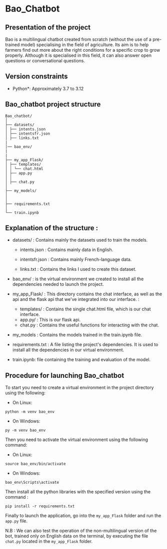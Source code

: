 # Bao_Chatbot

## Presentation of the project

Bao is a multilingual chatbot created from scratch (without the use of a pre-trained model) specialising in the field of agriculture. Its aim is to help farmers find out more about the right conditions for a specific crop to grow properly. Although it is specialised in this field, it can also answer open questions or conversational questions.


## Version constraints
- Python*: Approximately 3.7 to 3.12


## Bao_chatbot project structure
```
Bao_chatbot/
│
├── datasets/
│ ├── intents.json
│ ├── intentsfr.json
│ ├── links.txt
|
│── bao_env/
|
|
├── my_app_Flask/
│ ├── templates/
│ │ └── chat.html
│ ├── app.py
│ │   
│ ├── chat.py   
│
├── my_models/
│   
│
├── requirements.txt
│
└── train.ipynb
```


## Explanation of the structure :

- datasets/ : Contains mainly the datasets used to train the models.

    - intents.json : Contains mainly data in English.

    - intentsfr.json : Contains mainly French-language data.

    - links.txt : Contains the links I used to create this dataset.

- bao_env/ : is the virtual environment we created to install all the dependencies needed to launch the project.

- my_app_Flask/ : This directory contains the chat interface, as well as the api and the flask api that we've integrated into our interface. :

    - templates/ : Contains the single chat.html file, which is our chat interface.
    - app.py/ : This is our flask api.
    - chat.py : Contains the useful functions for interacting with the chat.
    
- my_models : Contains the models trained in the train.ipynb file.

- requirements.txt : A file listing the project's dependencies. It is used to install all the dependencies in our virtual environment.


- train.ipynb: file containing the training and evaluation of the model.


## Procedure for launching Bao_chatbot

To start you need to create a virtual environment in the project directory using the following:

- On Linux:

```console
python -m venv bao_env
```

- On Windows:

```console
py -m venv bao_env
```

Then you need to activate the virtual environment using the following command:

- On Linux:

```console
source bao_env/bin/activate
```

- On Windows:

```console
bao_env\Scripts\activate
```

Then install all the python libraries with the specified version using the command :

```console
pip install -r requirements.txt
```

Finally to launch the application, go into the ```my_app_Flask``` folder and run the ```app.py``` file.

N.B : We can also test the operation of the non-multilingual version of the bot, trained only on English data on the terminal, by executing the file ```chat.py``` located in the ```my_app_Flask``` folder.
